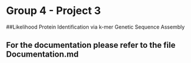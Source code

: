 # Group 4 - Project 3

##Likelihood Protein Identification via k-mer Genetic Sequence Assembly

## For the documentation please refer to the file Documentation.md